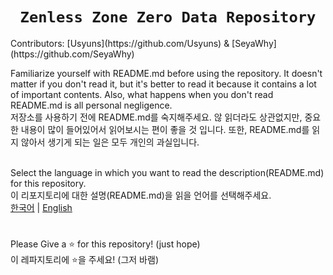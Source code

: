 <div align="center">
  <h1><code>Zenless Zone Zero Data Repository</code></h1>
</div>
Contributors: [Usyuns](https://github.com/Usyuns) & [SeyaWhy](https://github.com/SeyaWhy)

Familiarize yourself with README.md before using the repository. It doesn't matter if you don't read it, but it's better to read it because it contains a lot of important contents. Also, what happens when you don't read README.md is all personal negligence.<br>
저장소를 사용하기 전에 README.md를 숙지해주세요. 않 읽더라도 상관없지만, 중요한 내용이 많이 들어있어서 읽어보시는 편이 좋을 것 입니다. 또한, README.md를 읽지 않아서 생기게 되는 일은 모두 개인의 과실입니다.<br><br>

Select the language in which you want to read the description(README.md) for this repository.<br>
이 리포지토리에 대한 설명(README.md)을 읽을 언어를 선택해주세요.<br>
[한국어](https://github.com/Usyuns/ZZZData/blob/main/Languages/ko-kr/README.md) | [English](https://github.com/Usyuns/ZZZData/blob/main/Languages/en-us/README.md)

#

Please Give a ⭐ for this repository! (just hope)<br>이 레파지토리에 ⭐을 주세요! (그저 바램)
